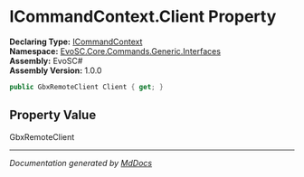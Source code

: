 ﻿<!--  
  <auto-generated>   
    The contents of this file were generated by a tool.  
    Changes to this file may be list if the file is regenerated  
  </auto-generated>   
-->

# ICommandContext.Client Property

**Declaring Type:** [ICommandContext](../index.md)  
**Namespace:** [EvoSC.Core.Commands.Generic.Interfaces](../../index.md)  
**Assembly:** EvoSC\#  
**Assembly Version:** 1.0.0

```csharp
public GbxRemoteClient Client { get; }
```

## Property Value

GbxRemoteClient

___

*Documentation generated by [MdDocs](https://github.com/ap0llo/mddocs)*
